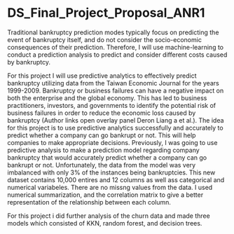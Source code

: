 # DS_Final_Project_Proposal_ANR1
Traditional bankruptcy prediction modes typically focus on predicting the event of bankruptcy itself, and do not consider the socio-economic consequences of their prediction. Therefore, I will use machine-learning to conduct a prediction analysis to predict and consider different costs caused by bankruptcy.

For this project I will use predictive analytics to effectively predict bankruptcy utilizing data from the Taiwan Economic Journal for the years 1999-2009. Bankruptcy or business failures can have a negative impact on both the enterprise and the global economy. This has led to business practitioners, investors, and governments to identify the potential risk of business failures in order to reduce the economic loss caused by bankruptcy (Author links open overlay panel Deron Liang a et al.). The idea for this project is to use predictive analytics successfully and accurately to predict whether a company can go bankrupt or not. This will help companies to make appropriate decisions. 
Previously, I was going to use predictive analysis to make a prediction model regarding company bankruptcy that would accurately predict whether a company can go bankrupt or not. Unfortunately, the data from the model was very imbalanced with only 3% of the instances being bankruptcies. This new dataset contains 10,000 entires and 12 columns as well ass categorical and numerical variabeles. There are no missng values from the data. I used numerical summarization, and the correlation matrix to give a better representation of the relationship between each column.

For this project i did further analysis of the churn data and made three models which consisted of KKN, random forest, and decision trees. 
